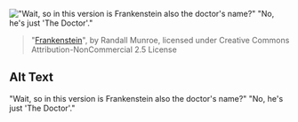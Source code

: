 !["Wait, so in this version is Frankenstein also the doctor's name?" "No, he's just 'The Doctor'."](https://imgs.xkcd.com/comics/frankenstein.png)
> "[Frankenstein](https://xkcd.com/1589/)", by Randall Munroe, licensed under Creative Commons Attribution-NonCommercial 2.5 License

## Alt Text
"Wait, so in this version is Frankenstein also the doctor's name?" "No, he's just 'The Doctor'."
